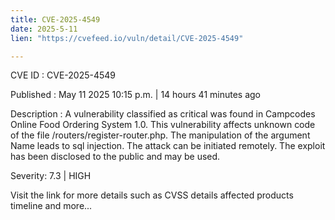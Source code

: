 ```yaml
---
title: CVE-2025-4549
date: 2025-5-11
lien: "https://cvefeed.io/vuln/detail/CVE-2025-4549"

---
```


CVE ID : CVE-2025-4549

Published :  May 11
2025
10:15 p.m. | 14 hours
41 minutes ago

Description : A vulnerability classified as critical was found in Campcodes Online Food Ordering System 1.0. This vulnerability affects unknown code of the file /routers/register-router.php. The manipulation of the argument Name leads to sql injection. The attack can be initiated remotely. The exploit has been disclosed to the public and may be used.

Severity: 7.3 | HIGH

Visit the link for more details
such as CVSS details
affected products
timeline
and more...
